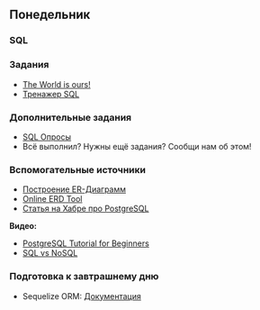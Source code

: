 ## Понедельник


### SQL


### Задания
- [The World is ours!](../../../../p1-sql-intro)
- [Тренажер SQL](http://sql-trainer.elbrusboot.camp)


### Дополнительные задания
- [SQL Опросы](../../../../p1-sql-intro)
- Всё выполнил? Нужны ещё задания? Сообщи нам об этом!


### Вспомогательные источники
- [Построение ER-Диаграмм](http://inf-teh-lotos.ru/sozdanie-er-diagramm)
- [Online ERD Tool](https://online.visual-paradigm.com/diagrams/features/erd-tool/)
- [Статья на Хабре про PostgreSQL](https://habr.com/ru/post/340460/)


**Видео:**
- [PostgreSQL Tutorial for Beginners](https://youtu.be/qw--VYLpxG4)
- [SQL vs NoSQL](https://www.youtube.com/watch?v=ZS_kXvOeQ5Y&t=770s)

### Подготовка к завтрашнему дню
* Sequelize ORM: [Документация](https://sequelize.org/master/manual/getting-started.html)




